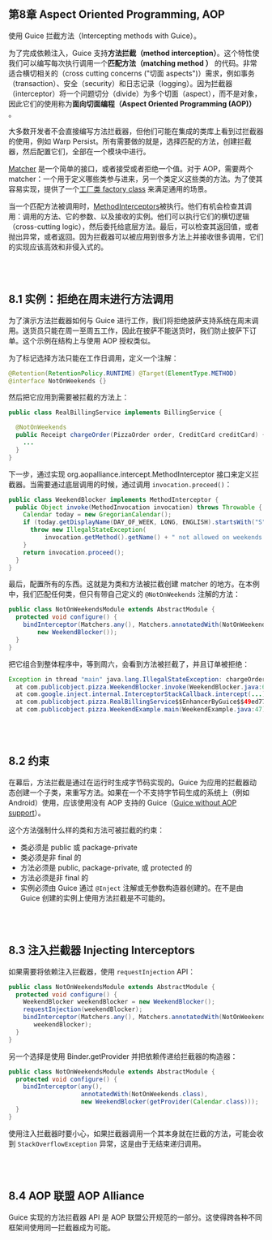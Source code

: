 ## 第8章 Aspect Oriented Programming, AOP ##

使用 Guice 拦截方法（Intercepting methods with Guice）。

为了完成依赖注入，Guice 支持**方法拦截（method interception）**。这个特性使我们可以编写每次执行调用一个**匹配方法（matching method ）** 的代码。非常适合横切相关的（cross cutting concerns ("切面 aspects")）需求，例如事务（transaction）、安全（security）和日志记录（logging）。因为拦截器（interceptor）将一个问题切分（divide）为多个切面（aspect），而不是对象，因此它们的使用称为**面向切面编程（Aspect Oriented Programming (AOP)）** 。

大多数开发者不会直接编写方法拦截器，但他们可能在集成的类库上看到过拦截器的使用，例如 Warp Persist。所有需要做的就是，选择匹配的方法，创建拦截器，然后配置它们，全部在一个模块中进行。

[Matcher](http://google.github.io/guice/api-docs/latest/javadoc/com/google/inject/matcher/Matcher.html) 是一个简单的接口，或者接受或者拒绝一个值。对于 AOP，需要两个 matcher：一个用于定义哪些类参与进来，另一个类定义这些类的方法。为了使其容易实现，提供了一个[工厂类 factory class](http://google.github.io/guice/api-docs/latest/javadoc/com/google/inject/matcher/Matchers.html) 来满足通用的场景。

当一个匹配方法被调用时，[MethodInterceptors](https://aopalliance.sourceforge.net/doc/org/aopalliance/intercept/MethodInterceptor.html)被执行。他们有机会检查其调用：调用的方法、它的参数、以及接收的实例。他们可以执行它们的横切逻辑（cross-cutting logic），然后委托给底层方法。最后，可以检查其返回值，或者抛出异常，或者返回。因为拦截器可以被应用到很多方法上并接收很多调用，它们的实现应该高效和非侵入式的。


<br/><br/>
<a id="1"></a>

## 8.1 实例：拒绝在周末进行方法调用 ##

为了演示方法拦截器如何与 Guice 进行工作，我们将拒绝披萨支持系统在周末调用。送货员只能在周一至周五工作，因此在披萨不能送货时，我们防止披萨下订单。这个示例在结构上与使用 AOP 授权类似。

为了标记选择方法只能在工作日调用，定义一个注解：

```java
@Retention(RetentionPolicy.RUNTIME) @Target(ElementType.METHOD)
@interface NotOnWeekends {}

```

然后把它应用到需要被拦截的方法上：

```java
public class RealBillingService implements BillingService {

  @NotOnWeekends
  public Receipt chargeOrder(PizzaOrder order, CreditCard creditCard) {
    ...
  }
}
```

下一步，通过实现 org.aopalliance.intercept.MethodInterceptor 接口来定义拦截器。当需要通过底层调用的时候，通过调用 `invocation.proceed()`：

```java
public class WeekendBlocker implements MethodInterceptor {
  public Object invoke(MethodInvocation invocation) throws Throwable {
    Calendar today = new GregorianCalendar();
    if (today.getDisplayName(DAY_OF_WEEK, LONG, ENGLISH).startsWith("S")) {
      throw new IllegalStateException(
          invocation.getMethod().getName() + " not allowed on weekends!");
    }
    return invocation.proceed();
  }
}

```

最后，配置所有的东西。这就是为类和方法被拦截创建 matcher 的地方。在本例中，我们匹配任何类，但只有带自己定义的 `@NotOnWeekends` 注解的方法：

```java
public class NotOnWeekendsModule extends AbstractModule {
  protected void configure() {
    bindInterceptor(Matchers.any(), Matchers.annotatedWith(NotOnWeekends.class),
        new WeekendBlocker());
  }
}
```

把它组合到整体程序中，等到周六，会看到方法被拦截了，并且订单被拒绝：

```java
Exception in thread "main" java.lang.IllegalStateException: chargeOrder not allowed on weekends!
  at com.publicobject.pizza.WeekendBlocker.invoke(WeekendBlocker.java:65)
  at com.google.inject.internal.InterceptorStackCallback.intercept(...)
  at com.publicobject.pizza.RealBillingService$$EnhancerByGuice$$49ed77ce.chargeOrder(<generated>)
  at com.publicobject.pizza.WeekendExample.main(WeekendExample.java:47)
```


<br/><br/>
<a id="2"></a>

## 8.2 约束 ##

在幕后，方法拦截是通过在运行时生成字节码实现的。Guice 为应用的拦截器动态创建一个子类，来重写方法。如果在一个不支持字节码生成的系统上（例如 Android）使用，应该使用没有 AOP 支持的 Guice（[Guice without AOP support](https://github.com/google/guice/wiki/OptionalAOP)）。


这个方法强制什么样的类和方法可被拦截的约束：

- 类必须是 public 或 package-private
- 类必须是非 final 的
- 方法必须是 public, package-private, 或 protected 的
- 方法必须是非 final 的
- 实例必须由 Guice 通过 `@Inject` 注解或无参数构造器创建的。在不是由 Guice 创建的实例上使用方法拦截是不可能的。



<br/><br/>
<a id="3"></a>

## 8.3 注入拦截器 Injecting Interceptors ##

如果需要将依赖注入拦截器，使用 `requestInjection` API：

```java
public class NotOnWeekendsModule extends AbstractModule {
  protected void configure() {
    WeekendBlocker weekendBlocker = new WeekendBlocker();
    requestInjection(weekendBlocker);
    bindInterceptor(Matchers.any(), Matchers.annotatedWith(NotOnWeekends.class),
       weekendBlocker);
  }
}

```

另一个选择是使用 Binder.getProvider 并把依赖传递给拦截器的构造器：

```java
public class NotOnWeekendsModule extends AbstractModule {
  protected void configure() {
    bindInterceptor(any(),
                    annotatedWith(NotOnWeekends.class),
                    new WeekendBlocker(getProvider(Calendar.class)));
  }
}

```

使用注入拦截器时要小心，如果拦截器调用一个其本身就在拦截的方法，可能会收到 `StackOverflowException` 异常，这是由于无结束递归调用。


<br/><br/>
<a id="4"></a>

## 8.4 AOP 联盟 AOP Alliance ##

Guice 实现的方法拦截器 API 是 AOP 联盟公开规范的一部分。这使得跨各种不同框架间使用同一拦截器成为可能。








